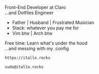 Front-End Developer at Claro <br>
...and Dotfiles Engineer

- Father | Husband | Frustrated Musician
- Stack: whatever you pay me for
- Vim btw | Arch btw

Free time: 
Learn what's under the hood <br>
...and messing with my .config

```bash
https://itallo.rocks
```
```bash
sudo@itallo.rocks
```
